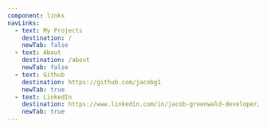 ```yaml
---
component: links
navLinks:
  - text: My Projects
    destination: /
    newTab: false
  - text: About
    destination: /about
    newTab: false
  - text: Github
    destination: https://github.com/jacobg1
    newTab: true
  - text: LinkedIn
    destination: https://www.linkedin.com/in/jacob-greenwald-developer/
    newTab: true
---
```

